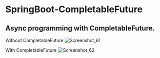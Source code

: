 # SpringBoot-CompletableFuture
Async programming with CompletableFuture.
-----------------------------------------
Without CompletableFuture
![Screenshot_61](https://user-images.githubusercontent.com/21373505/129535857-4dbdffbe-dce6-40cb-9a87-d86b20f9a94a.png)

With CompletableFuture
![Screenshot_62](https://user-images.githubusercontent.com/21373505/129535892-4447a4ac-c239-4ede-9b2f-d8fdfbd790e3.png)
